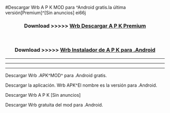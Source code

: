 #Descargar Wrb  A P K MOD para ^Android gratis.la última versión[Premium]^[Sin anuncios] ei66j



<div align="center">
<h3>Download >>>>> <a href="https://es-web.web.app/?es= Wrb ">Wrb  Descargar A P K Premium</a></h3><br>

<h3>Download >>>>> <a href="https://es-web.web.app/?es= Wrb ">Wrb  Instalador de A P K para .Android</a></h3>
</div>


----------------------------------------------------------

----------------------------------------------------------

----------------------------------------------------------

Descargar Wrb  .APK^MOD^ para .Android gratis.

Descargar la aplicación. Wrb  APK^El nombre es la versión para .Android.

Descargar Wrb  A P K [Sin anuncios]

Descargar Wrb  gratuita del mod para .Android.